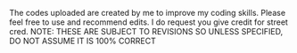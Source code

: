 The codes uploaded are created by me to improve my coding skills. Please feel free to use and recommend edits. I do request you give credit for street cred.
NOTE: THESE ARE SUBJECT TO REVISIONS SO UNLESS SPECIFIED, DO NOT ASSUME IT IS 100% CORRECT
